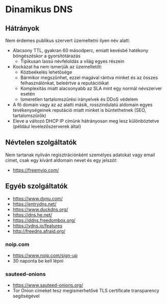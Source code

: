 # Dinamikus DNS

## Hátrányok

Nem érdemes publikus szervert üzemeltetni ilyen név alatt:

* Alacsony TTL, gyakran 60 másodperc, emiatt kevésbé hatékony böngészéskor a gyorsítótárazás
  * Tipikusan lassú névfeloldás a világ egyes részein
* Kockázat ha nem ismerjük az üzemeltetőt:
  * Közbeékelés lehetősége
  * Bármikor megszűnhet, ezzel magával rántva minket és az összes felhasználónkat, beleértve a reputációikat
  * Komplexitás miatt alacsonyabb az SLA mint egy normál névszerver esetén
  * Ismeretlen tartalomszűrési irányelvek és DDoS védelem
* A fő domain vagy az az alatti másik, rosszindulatú aldomain egyes tevékenységeinek reputáció miatt minket is büntethetnek (SEO, tartalomszűrők)
* Eleve a változó DHCP IP címünk hátrányosan meg lesz különböztetve (például levelezőszerverek által)

## Névtelen szolgáltatók

Nem tartanak nyilván regisztrációnként személyes adatokat vagy email címet, csak egy kívánt aldomain nevet és egy jelszót:

* https://freemyip.com/

## Egyéb szolgáltatók

* https://www.dynu.com/
* https://entrydns.net/
* https://www.duckdns.org/
* https://dns.he.net/
* https://ddns.freedombox.org/
* https://ydns.io/features
* http://freedns.afraid.org/

### noip.com

* https://www.noip.com/sign-up
* 30 naponta be kell lépni

### sauteed-onions

* https://www.sauteed-onions.org/
* Tor Onion címeket tesz megismerhetővé TLS certificate transparency segítségével
